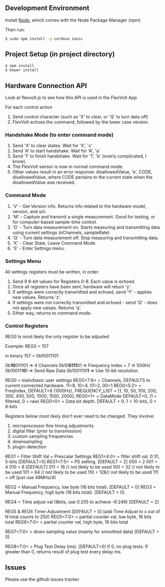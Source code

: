 ## Development Environment

Install [Node](https://nodejs.org/en/), which comes with the Node Package Manager (npm)

Then run:

```bash
$ sudo npm install -g cordova ionic
```

## Project Setup (in project directory)

```bash
$ npm install
$ bower install
```

## Hardware Connection API

Look at flexvolt.js to see how this API is used in the FlexVolt App

For each control action

1.  Send control character (such as 'X' to clear, or 'Q' to turn data off)
2.  FlexVolt echoes the command, followed by the lower case version.

### Handshake Mode (to enter command mode)

1.  Send 'X' to clear states.  Wait for 'X', 'x'
2.  Send 'A' to start handshake.  Wait for 'A', 'a'
3.  Send '1' to finish handshake.  Wait for '1', 'b'  (overly complicated, I know).
4.  The FlexVolt sensor is now in normal command mode.
5.  Other values result in an error response: disallowedValue, 'e', CODE, disallowedValue, where CODE pertains to the current state when the disallowedValue was received.  

### Command Mode

1.  'V' - Get Version info.  Returns info related to the hardware model, version, and s/n.
1.  'M' - Capture and transmit a single measurement.  Good for testing, or for computer-based sample-time control.
2.  'G' - Turn data measurement on.  Starts measuring and transmitting data using current settings (nChannels, sampleRate)
3.  'Q' - Turn data measurement off.  Stop measuring and transmitting data.
4.  'X' - Clear State, Leave Command Mode.
5.  'S' - Enter Settings menu.

### Settings Menu

All settings registers must be written, in order.  

1.  Send 9 8-bit values for Registers 0-8.  Each value is echoed.
2.  Once all registers have been sent, hardware will return 'y'.
3.  If settings were correctly transmitted and echoed, send 'Y' - applies new values.  Returns 'z'.
4.  If settings were not correctly transmitted and echoed - send 'Q' - does not apply new values.  Returns 'q'.
5.  Either way, returns to command mode.

### Control Registers

REG0 Is most likely the only register to be adjusted

Example: REG0 = 157

in binary 157 = 0b10011101

0b**10**011101 => 4 Channels
0b10**0111**01 => Frequency Index = 7 => 500Hz
0b100111**0**1 => Send Raw Data
0b1001110**1** => Use 10-bit resolution

REG0 = main/basic user settings
REG0<7:6> = Channels, DEFAULTS to current connected hardware.  11=8, 10=4, 01=2, 00=1
REG0<5:2> = FreqIndex, DEFAULT=8 (1000Hz), FREQUENCY_LIST = [1, 10, 50, 100, 200, 300, 400, 500, 1000, 1500, 2000];
REG0<1> = DataMode DEFAULT=0, (1 = filtered, 0 = raw)
REG0<0> = Data bit depth.  DEFAULT = 0.  1 = 10-bits, 0 = 8-bits

Registers below most likely don't ever need to be changed.  They involve:
1. microprocessor fine timing adjustments
2. digital filter (prior to transmission)
3. custom sampling frequencies
4. downsampling
5. plugin-detection

REG1 = Filter Shift Val + Prescalar Settings
REG1<4:0> = filter shift val, 0:31, 5-bits [DEFAULT=5]
REG1<7:5> = PS setting. [DEFAULT = 2]
             000 = 2
             001 = 4
             010 = 8 [DEFAULT]
             011 = 16 // not likely to be used
             100 = 32 // not likely to be used
             101 = 64 // not likely to be used
             110 = 128// not likely to be used
             111 = off (just use 48MHz/4)

REG2 = Manual Frequency, low byte (16 bits total).  [DEFAULT = 0]
REG3 = Manual Frequency, high byte (16 bits total).  [DEFAULT = 0]

REG4 = Time adjust val (8bits, use 0:255 to achieve -6:249) [DEFAULT = 2]

REG5 & REG6 Timer Adjustment    [DEFAULT = 0]
(add Time Adjust to x out of N total counts to 250)
REG5<7:0> = partial counter val, low byte, 16 bits total
REG6<7:0> = partial counter val, high byte, 16 bits total

REG7<7:0> = down sampling value (mainly for smoothed data)   [DEFAULT = 0]

REG8<7:0> = Plug Test Delay (ms).  [DEFAULT=0] If 0, no plug tests.  If greater than 0, returns result of plug test every delay ms.


## Issues

Please use the github issues tracker.
